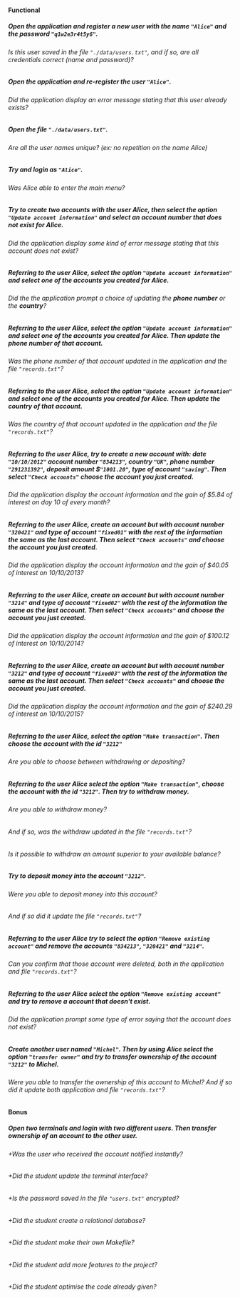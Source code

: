 #### Functional

##### Open the application and register a new user with the name `"Alice"` and the password `"q1w2e3r4t5y6"`.

###### Is this user saved in the file `"./data/users.txt"`, and if so, are all credentials correct (name and password)?

##### Open the application and re-register the user `"Alice"`.

###### Did the application display an error message stating that this user already exists?

##### Open the file `"./data/users.txt"`.

###### Are all the user names unique? (ex: no repetition on the name Alice)

##### Try and login as `"Alice"`.

###### Was Alice able to enter the main menu?

##### Try to create two accounts with the user Alice, then select the option `"Update account information"` and select an account number that does not exist for Alice.

###### Did the application display some kind of error message stating that this account does not exist?

##### Referring to the user Alice, select the option `"Update account information"` and select one of the accounts you created for Alice.

###### Did the the application prompt a choice of updating the **phone number** or the **country**?

##### Referring to the user Alice, select the option `"Update account information"` and select one of the accounts you created for Alice. Then update the phone number of that account.

###### Was the phone number of that account updated in the application and the file `"records.txt"`?

##### Referring to the user Alice, select the option `"Update account information"` and select one of the accounts you created for Alice. Then update the country of that account.

###### Was the country of that account updated in the application and the file `"records.txt"`?

##### Referring to the user Alice, try to create a new account with: date `"10/10/2012"` account number `"834213"`, country `"UK"`, phone number `"291231392"`, deposit amount $`"1001.20"`, type of account `"saving"`. Then select `"Check accounts"` choose the account you just created.

###### Did the application display the account information and the gain of $5.84 of interest on day 10 of every month?

##### Referring to the user Alice, create an account but with account number `"320421"` and type of account `"fixed01"` with the rest of the information the same as the last account. Then select `"Check accounts"` and choose the account you just created.

###### Did the application display the account information and the gain of $40.05 of interest on 10/10/2013?

##### Referring to the user Alice, create an account but with account number `"3214"` and type of account `"fixed02"` with the rest of the information the same as the last account. Then select `"Check accounts"` and choose the account you just created.

###### Did the application display the account information and the gain of $100.12 of interest on 10/10/2014?

##### Referring to the user Alice, create an account but with account number `"3212"` and type of account `"fixed03"` with the rest of the information the same as the last account. Then select `"Check accounts"` and choose the account you just created.

###### Did the application display the account information and the gain of $240.29 of interest on 10/10/2015?

##### Referring to the user Alice, select the option `"Make transaction"`. Then choose the account with the id `"3212"`

###### Are you able to choose between withdrawing or depositing?

##### Referring to the user Alice select the option `"Make transaction"`, choose the account with the id `"3212"`. Then try to withdraw money.

###### Are you able to withdraw money?

###### And if so, was the withdraw updated in the file `"records.txt"`?

###### Is it possible to withdraw an amount superior to your available balance?

##### Try to deposit money into the account `"3212"`.

###### Were you able to deposit money into this account?

###### And if so did it update the file `"records.txt"`?

##### Referring to the user Alice try to select the option `"Remove existing account"` and remove the accounts `"834213"`, `"320421"` and `"3214"`.

###### Can you confirm that those account were deleted, both in the application and file `"records.txt"`?

##### Referring to the user Alice select the option `"Remove existing account"` and try to remove a account that doesn't exist.

###### Did the application prompt some type of error saying that the account does not exist?

##### Create another user named `"Michel"`. Then by using Alice select the option `"transfer owner"` and try to transfer ownership of the account `"3212"` to Michel.

###### Were you able to transfer the ownership of this account to Michel? And if so did it update both application and file `"records.txt"`?

#### Bonus

#####   Open two terminals and login with two different users. Then transfer ownership of an account to the other user.

###### +Was the user who received the account notified instantly?

###### +Did the student update the terminal interface?

###### +Is the password saved in the file `"users.txt"` encrypted?

###### +Did the student create a relational database?

###### +Did the student make their own Makefile?

###### +Did the student add more features to the project?

###### +Did the student optimise the code already given?
